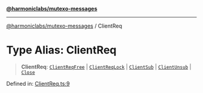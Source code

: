 [**@harmoniclabs/mutexo-messages**](../README.md)

***

[@harmoniclabs/mutexo-messages](../README.md) / ClientReq

# Type Alias: ClientReq

> **ClientReq**: [`ClientReqFree`](../classes/ClientReqFree.md) \| [`ClientReqLock`](../classes/ClientReqLock.md) \| [`ClientSub`](../classes/ClientSub.md) \| [`ClientUnsub`](../classes/ClientUnsub.md) \| [`Close`](../classes/Close.md)

Defined in: [ClientReq.ts:9](https://github.com/HarmonicLabs/mutexo-messages/blob/aefac8841dc1fa8aebb577df666016362446522d/src/ClientReq.ts#L9)
